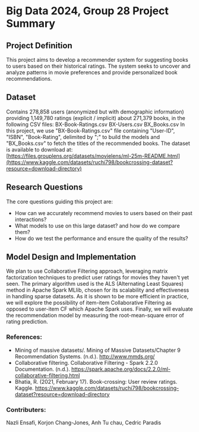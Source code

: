 # Big Data 2024, Group 28 Project Summary

## Project Definition
This project aims to develop a recommender system for suggesting books to users based on their historical ratings. The system seeks to uncover and analyze patterns in movie preferences and provide personalized book recommendations.

## Dataset
Contains 278,858 users (anonymized but with demographic information) providing 1,149,780 ratings (explicit / implicit) about 271,379 books, in the following CSV files:
BX-Book-Ratings.csv
BX-Users.csv
BX_Books.csv
In this project, we use "BX-Book-Ratings.csv" file containing "User-ID", "ISBN", "Book-Rating", delimited by ";" to build the models and "BX_Books.csv" to fetch the titles of the recommended books.
The dataset is available to download at:
[https://files.grouplens.org/datasets/movielens/ml-25m-README.html](https://www.kaggle.com/datasets/ruchi798/bookcrossing-dataset?resource=download-directory)

## Research Questions
The core questions guiding this project are:
- How can we accurately recommend movies to users based on their past interactions? 
- What models to use on this large dataset? and how do we compare them?
- How do we test the performance and ensure the quality of the results?

## Model Design and Implementation
We plan to use Collaborative Filtering approach, leveraging matrix factorization techniques to predict user ratings for movies they haven't yet seen. The primary algorithm used is the ALS (Alternating Least Squares) method in Apache Spark MLlib, chosen for its scalability and effectiveness in handling sparse datasets.
As it is shown to be more efficient in practice, we will explore the possibility of item-item Collaborative Filtering as opposed to user-item CF which Apache Spark uses. Finally, we will evaluate the recommendation model by measuring the root-mean-square error of rating prediction.

### References:
- Mining of massive datasets/. Mining of Massive Datasets/Chapter 9 Recommendation Systems. (n.d.). http://www.mmds.org/
- Collaborative filtering. Collaborative Filtering - Spark 2.2.0 Documentation. (n.d.). https://spark.apache.org/docs/2.2.0/ml-collaborative-filtering.html
- Bhatia, R. (2021, February 17). Book-crossing: User review ratings. Kaggle. https://www.kaggle.com/datasets/ruchi798/bookcrossing-dataset?resource=download-directory 

### Contributers:

Nazli Ensafi, Korjon Chang-Jones, Anh Tu chau, Cedric Paradis
